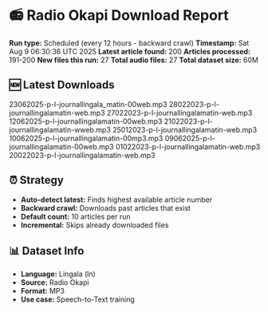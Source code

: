 # 📻 Radio Okapi Download Report

**Run type:** Scheduled (every 12 hours - backward crawl)
**Timestamp:** Sat Aug  9 06:30:36 UTC 2025
**Latest article found:** 200
**Articles processed:** 191-200
**New files this run:** 27
**Total audio files:** 27
**Total dataset size:** 60M

## 🆕 Latest Downloads
23062025-p-l-journallingala_matin-00web.mp3
28022023-p-l-journallingalamatin-web.mp3
27022023-p-l-journallingalamatin-web.mp3
12062025-p-l-journallingalamatin-00web.mp3
21022023-p-l-journallingalamatin-wweb.mp3
25012023-p-l-journallingalamatin-web.mp3
10062025-p-l-journallingalamatin-00mp3.mp3
09062025-p-l-journallingalamatin-00web.mp3
01022023-p-l-journallingalamatin-web.mp3
20022023-p-l-journallingalamatin-web.mp3

## ⏰ Strategy
- **Auto-detect latest:** Finds highest available article number
- **Backward crawl:** Downloads past articles that exist
- **Default count:** 10 articles per run
- **Incremental:** Skips already downloaded files

## 📊 Dataset Info
- **Language:** Lingala (ln)
- **Source:** Radio Okapi
- **Format:** MP3
- **Use case:** Speech-to-Text training
